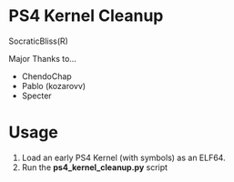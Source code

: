 # PS4 Kernel Cleanup
SocraticBliss(R)

Major Thanks to...
* ChendoChap
* Pablo (kozarovv)
* Specter

# Usage
1) Load an early PS4 Kernel (with symbols) as an ELF64.
2) Run the **ps4_kernel_cleanup.py** script
